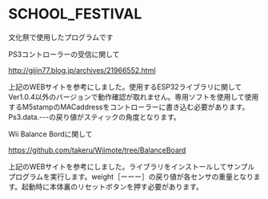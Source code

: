# SCHOOL_FESTIVAL
文化祭で使用したプログラムです

PS3コントローラーの受信に関して

http://gijin77.blog.jp/archives/21966552.html

上記のWEBサイトを参考にしました。使用するESP32ライブラリに関してVer1.0.4以外のバージョンで動作確認が取れません。専用ソフトを使用して使用するM5stampのMACaddressをコントローラーに書き込む必要があります。Ps3.data.---の戻り値がスティックの角度となります。

Wii Balance Bordに関して

https://github.com/takeru/Wiimote/tree/BalanceBoard

上記のWEBサイトを参考にしました。ライブラリをインストールしてサンプルプログラムを実行します。weight［ーーー］の戻り値が各センサの重量となります。起動時に本体裏のリセットボタンを押す必要があります。
